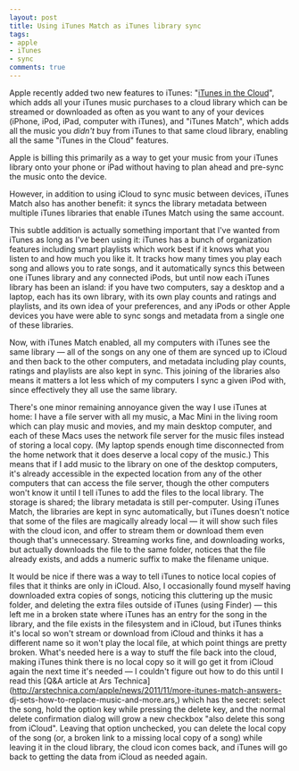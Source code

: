 ```yaml
---
layout: post
title: Using iTunes Match as iTunes library sync
tags:
- apple
- iTunes
- sync
comments: true
---
```

Apple recently added two new features to iTunes: "[iTunes in the
Cloud](http://www.apple.com/icloud/features/)", which adds all your iTunes
music purchases to a cloud library which can be streamed or downloaded as
often as you want to any of your devices (iPhone, iPod, iPad, computer with
iTunes), and "iTunes Match", which adds all the music you _didn't_ buy from
iTunes to that same cloud library, enabling all the same "iTunes in the Cloud"
features.

Apple is billing this primarily as a way to get your music from your iTunes
library onto your phone or iPad without having to plan ahead and pre-sync the
music onto the device.

However, in addition to using iCloud to sync music between devices, iTunes
Match also has another benefit: it syncs the library metadata between multiple
iTunes libraries that enable iTunes Match using the same account.

This subtle addition is actually something important that I've wanted from
iTunes as long as I've been using it: iTunes has a bunch of organization
features including smart playlists which work best if it knows what you listen
to and how much you like it. It tracks how many times you play each song and
allows you to rate songs, and it automatically syncs this between one iTunes
library and any connected iPods, but until now each iTunes library has been an
island: if you have two computers, say a desktop and a laptop, each has its
own library, with its own play counts and ratings and playlists, and its own
idea of your preferences, and any iPods or other Apple devices you have were
able to sync songs and metadata from a single one of these libraries.

Now, with iTunes Match enabled, all my computers with iTunes see the same
library — all of the songs on any one of them are synced up to iCloud and then
back to the other computers, and metadata including play counts, ratings and
playlists are also kept in sync. This joining of the libraries also means it
matters a lot less which of my computers I sync a given iPod with, since
effectively they all use the same library.

There's one minor remaining annoyance given the way I use iTunes at home: I
have a file server with all my music, a Mac Mini in the living room which can
play music and movies, and my main desktop computer, and each of these Macs
uses the network file server for the music files instead of storing a local
copy. (My laptop spends enough time disconnected from the home network that it
does deserve a local copy of the music.) This means that if I add music to the
library on one of the desktop computers, it's already accessible in the
expected location from any of the other computers that can access the file
server, though the other computers won't know it until I tell iTunes to add
the files to the local library. The storage is shared; the library metadata is
still per-computer. Using iTunes Match, the libraries are kept in sync
automatically, but iTunes doesn't notice that some of the files are magically
already local — it will show such files with the cloud icon, and offer to
stream them or download them even though that's unnecessary. Streaming works
fine, and downloading works, but actually downloads the file to the same
folder, notices that the file already exists, and adds a numeric suffix to
make the filename unique.

It would be nice if there was a way to tell iTunes to notice local copies of
files that it thinks are only in iCloud. Also, I occasionally found myself
having downloaded extra copies of songs, noticing this cluttering up the music
folder, and deleting the extra files outside of iTunes (using Finder) — this
left me in a broken state where iTunes has an entry for the song in the
library, and the file exists in the filesystem and in iCloud, but iTunes
thinks it's local so won't stream or download from iCloud and thinks it has a
different name so it won't play the local file, at which point things are
pretty broken. What's needed here is a way to stuff the file back into the
cloud, making iTunes think there is no local copy so it will go get it from
iCloud again the next time it's needed — I couldn't figure out how to do this
until I read this [Q&A article at Ars
Technica](http://arstechnica.com/apple/news/2011/11/more-itunes-match-answers-
dj-sets-how-to-replace-music-and-more.ars,) which has the secret: select the
song, hold the option key while pressing the delete key, and the normal delete
confirmation dialog will grow a new checkbox "also delete this song from
iCloud". Leaving that option unchecked, you can delete the local copy of the
song (or, a broken link to a missing local copy of a song) while leaving it in
the cloud library, the cloud icon comes back, and iTunes will go back to
getting the data from iCloud as needed again.


